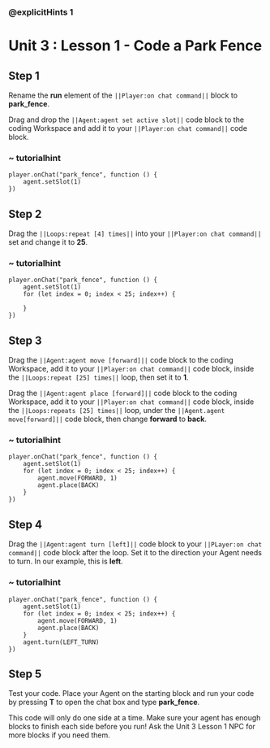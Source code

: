 ### @explicitHints 1

# Unit 3 : Lesson 1 - Code a Park Fence

## Step 1
Rename the **run** element of the ``||Player:on chat command||`` block to **park_fence**. 

Drag and drop the ``||Agent:agent set active slot||`` code block to the coding Workspace and add it to your  ``||Player:on chat command||`` code block.

### ~ tutorialhint
``` blocks
player.onChat("park_fence", function () {
    agent.setSlot(1)
})
```
## Step 2
Drag the ``||Loops:repeat [4] times||`` into your ``||Player:on chat command||`` set and change it to **25**.

### ~ tutorialhint
``` blocks
player.onChat("park_fence", function () {
    agent.setSlot(1)
    for (let index = 0; index < 25; index++) {
    	
    }
})
```

## Step 3
Drag the ``||Agent:agent move [forward]||`` code block to the coding Workspace, add it to your ``||Player:on chat command||`` code block, inside the ``||Loops:repeat [25] times||`` loop, then set it to **1**. 

Drag the ``||Agent:agent place [forward]||`` code block to the coding Workspace, add it to your ``||Player:on chat command||`` code block, inside the ``||Loops:repeats [25] times||`` loop, under the ``||Agent.agent move[forward]||`` code block, then change **forward** to **back**.

### ~ tutorialhint
``` blocks
player.onChat("park_fence", function () {
    agent.setSlot(1)
    for (let index = 0; index < 25; index++) {
        agent.move(FORWARD, 1)
        agent.place(BACK)
    }
})
```

## Step 4
Drag the ``||Agent:agent turn [left]||`` code block to your ``||PLayer:on chat command||`` code block after the loop. Set it to the direction your Agent needs to turn. In our example, this is **left**. 

### ~ tutorialhint
``` blocks
player.onChat("park_fence", function () {
    agent.setSlot(1)
    for (let index = 0; index < 25; index++) {
        agent.move(FORWARD, 1)
        agent.place(BACK)
    }
    agent.turn(LEFT_TURN)
})
```

## Step 5
Test your code. Place your Agent on the starting block and run your code by pressing **T** to open the chat box and type **park_fence**. 

This code will only do one side at a time. Make sure your agent has enough blocks to finish each side before you run! Ask the Unit 3 Lesson 1 NPC for more blocks if you need them.

